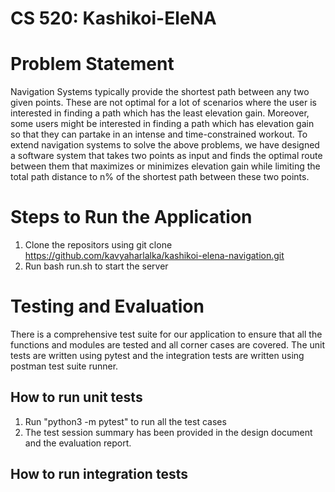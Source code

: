 # CS 520: Kashikoi-EleNA

# Problem Statement

Navigation Systems typically provide the shortest path between any two given points. These are not optimal for a lot of scenarios where the user is interested in finding a path which has the least elevation gain. Moreover, some users might be interested in finding a path which has elevation gain so that they can partake in an intense and time-constrained workout. To extend navigation systems to solve the above problems, we have designed a software system that takes two points as input and finds the optimal route between them that maximizes or minimizes elevation gain while limiting the total path distance to n% of the shortest path between these two points.

# Steps to Run the Application

1. Clone the repositors using git clone https://github.com/kavyaharlalka/kashikoi-elena-navigation.git
2. Run bash run.sh to start the server

# Testing and Evaluation

There is a comprehensive test suite for our application to ensure that all the functions and modules are tested and all corner cases are covered. The unit tests are written using pytest and the integration tests are written using postman test suite runner.

## How to run unit tests

1. Run "python3 -m pytest" to run all the test cases
2. The test session summary has been provided in the design document and the evaluation report.

## How to run integration tests
